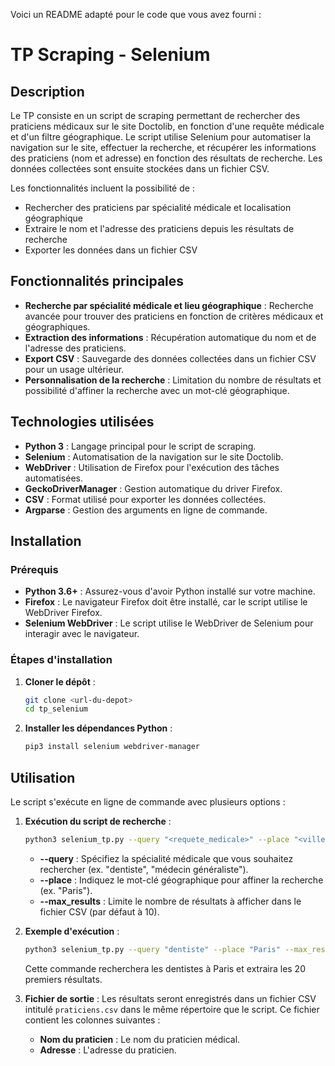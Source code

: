 Voici un README adapté pour le code que vous avez fourni :
# TP Scraping - Selenium

## Description

Le TP consiste en un script de scraping permettant de rechercher des praticiens médicaux sur le site Doctolib, en fonction d'une requête médicale et d'un filtre géographique. Le script utilise Selenium pour automatiser la navigation sur le site, effectuer la recherche, et récupérer les informations des praticiens (nom et adresse) en fonction des résultats de recherche. Les données collectées sont ensuite stockées dans un fichier CSV.

Les fonctionnalités incluent la possibilité de :

* Rechercher des praticiens par spécialité médicale et localisation géographique
* Extraire le nom et l'adresse des praticiens depuis les résultats de recherche
* Exporter les données dans un fichier CSV

## Fonctionnalités principales

* **Recherche par spécialité médicale et lieu géographique** : Recherche avancée pour trouver des praticiens en fonction de critères médicaux et géographiques.
* **Extraction des informations** : Récupération automatique du nom et de l'adresse des praticiens.
* **Export CSV** : Sauvegarde des données collectées dans un fichier CSV pour un usage ultérieur.
* **Personnalisation de la recherche** : Limitation du nombre de résultats et possibilité d'affiner la recherche avec un mot-clé géographique.

## Technologies utilisées

* **Python 3** : Langage principal pour le script de scraping.
* **Selenium** : Automatisation de la navigation sur le site Doctolib.
* **WebDriver** : Utilisation de Firefox pour l'exécution des tâches automatisées.
* **GeckoDriverManager** : Gestion automatique du driver Firefox.
* **CSV** : Format utilisé pour exporter les données collectées.
* **Argparse** : Gestion des arguments en ligne de commande.

## Installation

### Prérequis

* **Python 3.6+** : Assurez-vous d'avoir Python installé sur votre machine.
* **Firefox** : Le navigateur Firefox doit être installé, car le script utilise le WebDriver Firefox.
* **Selenium WebDriver** : Le script utilise le WebDriver de Selenium pour interagir avec le navigateur.

### Étapes d'installation

1. **Cloner le dépôt** :

   ```bash
   git clone <url-du-depot>
   cd tp_selenium
   ```

2. **Installer les dépendances Python** :

   ```bash
   pip3 install selenium webdriver-manager
   ```

## Utilisation

Le script s'exécute en ligne de commande avec plusieurs options :

1. **Exécution du script de recherche** :

   ```bash
   python3 selenium_tp.py --query "<requete_medicale>" --place "<ville>" --max_results <nombre_de_resultats>
   ```

   * **--query** : Spécifiez la spécialité médicale que vous souhaitez rechercher (ex. "dentiste", "médecin généraliste").
   * **--place** : Indiquez le mot-clé géographique pour affiner la recherche (ex. "Paris").
   * **--max\_results** : Limite le nombre de résultats à afficher dans le fichier CSV (par défaut à 10).

2. **Exemple d'exécution** :

   ```bash
   python3 selenium_tp.py --query "dentiste" --place "Paris" --max_results 20
   ```

   Cette commande recherchera les dentistes à Paris et extraira les 20 premiers résultats.

3. **Fichier de sortie** :
   Les résultats seront enregistrés dans un fichier CSV intitulé `praticiens.csv` dans le même répertoire que le script. 
   Ce fichier contient les colonnes suivantes :
  
   * **Nom du praticien** : Le nom du praticien médical.
   * **Adresse** : L'adresse du praticien.